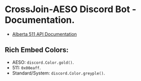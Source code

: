 # CrossJoin-AESO Discord Bot - Documentation.

- [Alberta 511 API Documentation](511.md)

## Rich Embed Colors:
- AESO: `discord.Color.gold()`.
- 511:  `0x00eaff`.
- Standard/System: `discord.Color.greyple()`.